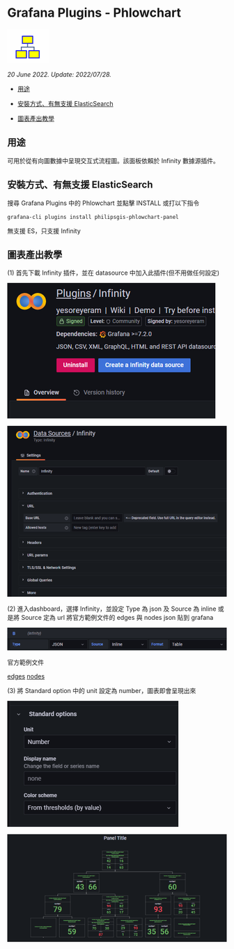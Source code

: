 # Grafana Plugins - Phlowchart

![img](Phlowchart_icon.png)

*20 June 2022. Update: 2022/07/28.*

* [用途](#use)

* [安裝方式、有無支援 ElasticSearch](#install)

* [圖表產出教學](#teach)

<h2 id="use">用途</h2>

可用於從有向圖數據中呈現交互式流程圖。該面板依賴於 Infinity 數據源插件。

<h2 id="install">安裝方式、有無支援 ElasticSearch</h2>

搜尋 Grafana Plugins 中的 Phlowchart 並點擊 INSTALL 或打以下指令

    grafana-cli plugins install philipsgis-phlowchart-panel

無支援 ES，只支援 Infinity

<h2 id="teach">圖表產出教學</h2>

(1) 首先下載 Infinity 插件，並在 datasource 中加入此插件(但不用做任何設定)

![img](Phlowchart_install.png)

![img](Phlowchart_datasource.png)

(2) 進入dashboard，選擇 Infinity，並設定 Type 為 json 及 Source 為 inline 或是將 Source 定為 url 將官方範例文件的 edges 與 nodes json 貼到 grafana

![](Phlowchart_setting.png)

官方範例文件

[edges](https://raw.githubusercontent.com/philips-labs/grafana-bpm-plugin/main/sample_data/edges.json)
[nodes](https://raw.githubusercontent.com/philips-labs/grafana-bpm-plugin/main/sample_data/nodes.json)

(3) 將 Standard option 中的 unit 設定為 number，圖表即會呈現出來

![img](Phlowchart_setting(2).png)

![img](Phlowchart_sample.png)
